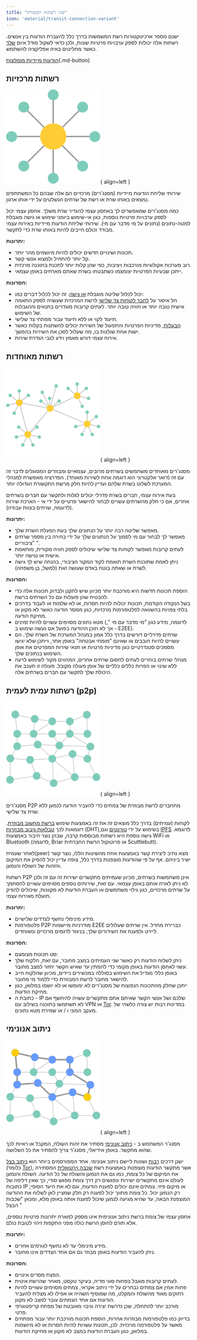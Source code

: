 ```yaml
---
title: "סוגי רשתות תקשורת"
icon: 'material/transit-connection-variant'
---
```


ישנם מספר ארכיטקטורות רשת המשמשות בדרך כלל להעברת הודעות בין אנשים. רשתות אלה יכולות לספק ערבויות פרטיות שונות, ולכן כדאי לשקול מודל איום [שלך](../basics/threat-modeling.md) כאשר מחליטים באיזו אפליקציה להשתמש.

[הודעות מיידיות מומלצות](../real-time-communication.md ""){.md-button}

## רשתות מרכזיות

![תרשים רשתות מרכזיות](../assets/img/layout/network-centralized.svg){ align=left }

שירותי שליחת הודעות מיידיות (מסנג'רים) מרכזיים הם אלה שבהם כל המשתתפים נמצאים באותו שרת או רשת של שרתים הנשלטים על ידי אותו ארגון.

כמה מסנג'רים שמאפשרים לך באחסון עצמי להגדיר שרת משלך. אחסון עצמי יכול לספק ערבויות פרטיות נוספות, כגון אי-שימוש ביומני שימוש או גישה מוגבלת למטה-נתונים (נתונים על מי מדבר עם מי). שירותי שליחת הודעות מיידיות באירוח עצמי מבודד וכולם חייבים להיות באותו שרת כדי לתקשר.

**יתרונות:**

- תכונות ושינויים חדשים יכולים להיות מיושמים מהר יותר.
- קל יותר להתחיל ולמצוא אנשי קשר.
- רוב מערכות אקולוגיות מורכבות ויציבות, כפי שהן קלות יותר לתכנת בתוכנה מרכזית.
- ייתכן שבעיות הפרטיות יצומצמו כשתבטחו בשרת שאתם מארחים באופן עצמאי.

**חסרונות:**

- יכול לכלול שליטה מוגבלת [או גישה](https://drewdevault.com/2018/08/08/Signal.html). זה יכול לכלול דברים כמו:
- חל איסור על [לחבר לקוחות צד שלישי](https://github.com/LibreSignal/LibreSignal/issues/37#issuecomment-217211165) לרשת המרכזית שעשויה לספק התאמה אישית טובה יותר או חוויה טובה יותר. לעתים קרובות מוגדרים בתנאים וההגבלות של השימוש.
- תיעוד לקוי או ללא תיעוד עבור מפתחי צד שלישי.
- [הבעלות](https://web.archive.org/web/20210729191953/https://blog.privacytools.io/delisting-wire/), מדיניות הפרטיות והתפעול של השירות יכולים להשתנות בקלות כאשר ישות אחת שולטת בו, מה שעלול לסכן את השירות בהמשך.
- אירוח עצמי דורש מאמץ וידע לגבי הגדרת שירות.

## רשתות מאוחדות

![דיאגרמת רשתות מאוחדות](../assets/img/layout/network-decentralized.svg){ align=left }

מסנג'רים מאוחדים משתמשים בשרתים מרובים, עצמאיים ומבוזרים המסוגלים לדבר זה עם זה (דואר אלקטרוני הוא דוגמה אחת לשירות מאוחד). הפדרציה מאפשרת למנהלי המערכת לשלוט בשרת שלהם ועדיין להיות חלק מרשת התקשורת הגדולה יותר.

בעת אירוח עצמי, חברים בשרת פדרלי יכולים לגלות ולתקשר עם חברים בשרתים אחרים, אם כי חלק מהשרתים עשויים לבחור להישאר פרטיים על ידי אי - הארכת שירות (לדוגמה, שרתים בצוות עבודה).

**יתרונות:**

- מאפשר שליטה רבה יותר על הנתונים שלך בעת הפעלת השרת שלך.
- מאפשר לך לבחור עם מי לסמוך על הנתונים שלך על ידי בחירה בין מספר שרתים "ציבוריים ".
- לעתים קרובות מאפשר לקוחות צד שלישי שיכולים לספק חוויה מקורית, מותאמת אישית או נגישה יותר.
- ניתן לאמת שתוכנת השרת תואמת לקוד המקור הציבורי, בהנחה שיש לך גישה לשרת או שאתה בוטח באדם שעושה זאת (למשל, בן משפחה).

**חסרונות:**

- הוספת תכונות חדשות היא מורכבת יותר מכיוון שיש לתקנן ולבדוק תכונות אלה כדי להבטיח שהן פועלות עם כל השרתים ברשת.
- בשל הנקודה הקודמת, תכונות יכולות להיות חסרות, או לא שלמות או לעבוד בדרכים בלתי צפויות בהשוואה לפלטפורמות מרכזיות, כגון ממסר הודעה כאשר לא מקוון או מחיקת הודעה.
- מטא נתונים מסוימים עשויים להיות זמינים (לדוגמה, מידע כגון "מי מדבר עם מי ", אך לא תוכן ההודעה בפועל אם נעשה שימוש ב - E2EE).
- שרתים פדרליים דורשים בדרך כלל אמון במנהל המערכת של השרת שלך. הם עשויים להיות חובבים או שאינם "מומחי אבטחה" באופן אחר, וייתכן שלא יגישו מסמכים סטנדרטיים כגון מדיניות פרטיות או תנאי שירות המפרטים את אופן השימוש בנתונים שלך.
- מנהלי שרתים בוחרים לעתים לחסום שרתים אחרים, המהווים מקור לשימוש לרעה ללא שינוי או הפרות כללים כלליים של אופן פעולה מקובל. פעולה זו תעכב את היכולת שלך לתקשר עם חברים בשרתים אלה.

## רשתות עמית לעמית (p2p)

![תרשים P2P](../assets/img/layout/network-distributed.svg){ align=left }

מסנג'רים P2P מתחברים לרשת מבוזרת [](https://en.wikipedia.org/wiki/Distributed_networking) של צמתים כדי להעביר הודעה לנמען ללא שרת צד שלישי.

לקוחות (עמיתים) בדרך כלל מוצאים זה את זה באמצעות שימוש [ברשת מחשוב מבוזרת](https://en.wikipedia.org/wiki/Distributed_computing). דוגמאות לכך [טבלאות גיבוב מבוזרות](https://en.wikipedia.org/wiki/Distributed_hash_table) (DHT),בשימוש על ידי [טורנטים](https://en.wikipedia.org/wiki/BitTorrent_(protocol)) וגם [IPFS](https://en.wikipedia.org/wiki/InterPlanetary_File_System) לדוגמא. גישה נוספת היא רשתות מבוססות קרבה, שבהן נוצר חיבור באמצעות WiFi או Bluetooth (לדוגמה, Briar או פרוטוקול הרשת החברתית Scuttlebutt).

לאחר שעמית(peer) מצא נתיב ליצירת קשר באמצעות אחת מהשיטות הללו, נוצר קשר ישיר ביניהם. אף על פי שהודעות מוצפנות בדרך כלל, צופה עדיין יכול להסיק את המיקום והזהות של השולח והנמען.

רשתות P2P אינן משתמשות בשרתים, מכיוון שעמיתים מתקשרים ישירות זה עם זה ולכן לא ניתן לארח אותם באופן עצמאי. עם זאת, שירותים נוספים מסוימים עשויים להסתמך על שרתים מרכזיים, כגון גילוי משתמשים או העברת הודעות לא מקוונות, שיכולים להפיק תועלת מאירוח עצמי.

**יתרונות:**

- מידע מינימלי נחשף לצדדים שלישיים.
- פלטפורמות P2P מודרניות מיישמות E2EE כברירת מחדל. אין שרתים שעלולים ליירט ולפענח את השידורים שלך, בניגוד לדגמים מרכזיים ומאוחדים.

**חסרונות:**

- סט תכונות מצומצם:
- ניתן לשלוח הודעות רק כאשר שני העמיתים במצב מחובר, עם זאת, הלקוח שלך עשוי לאחסן הודעות באופן מקומי כדי להמתין עד שאיש הקשר יחזור למצב מחובר.
- באופן כללי מגדיל את השימוש בסוללה במכשירים ניידים, מכיוון שהלקוח חייב להישאר מחובר לרשת המבוזרת כדי ללמוד מי מחובר.
- ייתכן שחלק מהתכונות הנפוצות של מסנג'רים לא ימומשו או לא יושמו במלואן, כגון מחיקת הודעות.
- כתובת ה - IP שלכם ושל אנשי הקשר שאיתם אתם מתקשרים עשויה להיחשף אם לא תשתמשו בתוכנה בשילוב עם VPN [](../vpn.md) או [Tor](../tor.md). במדינות רבות יש צורה כלשהי של מעקב המוני ו / או שמירת מטא נתונים.

## ניתוב אנונימי

![תרשים ניתוב אנונימי](../assets/img/layout/network-anonymous-routing.svg){ align=left }

מסנג'ר המשתמש ב - [ניתוב אנונימי](https://doi.org/10.1007/978-1-4419-5906-5_628) מסתיר את זהות השולח, המקבל או ראיות לכך שהוא מתקשר. באופן אידיאלי, מסנג'ר צריך להסתיר את כל השלושה.

ישנן דרכים [רבות](https://doi.org/10.1145/3182658) ושונות ליישם ניתוב אנונימי. אחד המפורסמים ביותר הוא [ניתוב בצל](https://en.wikipedia.org/wiki/Onion_routing) (כלומר [Tor](tor-overview.md)), אשר מתקשר הודעות מוצפנות באמצעות רשת [שכבה וירטואלית](https://en.wikipedia.org/wiki/Overlay_network) המסתירה את המיקום של כל צומת, כמו גם את הנמען והשולח של כל הודעה. השולח והנמען לעולם אינם מתקשרים ישירות ונפגשים רק דרך צומת מפגש סודי, כך שאין דליפה של כתובות IP או מיקום פיזי. צמתים אינם יכולים לפענח הודעות, וגם לא את היעד הסופי; רק הנמען יכול. כל צומת מתווך יכול לפענח רק חלק שמציין לאן לשלוח את ההודעה המוצפנת הבאה, עד שהיא מגיעה לנמען שיכול לפענח אותה באופן מלא, ומכאן "שכבות הבצל "

אחסון עצמי של צומת ברשת ניתוב אנונימית אינו מספק למארח יתרונות פרטיות נוספים, אלא תורם לחוסן הרשת כולה מפני התקפות זיהוי לטובת כולם.

**יתרונות:**

- מידע מינימלי עד לא נחשף לגורמים אחרים.
- ניתן להעביר הודעות באופן מבוזר גם אם אחד הצדדים אינו מחובר.

**חסרונות:**

- הפצת מסרים איטיים.
- לעתים קרובות מוגבל בפחות סוגי מדיה, בעיקר טקסט, מאחר שהרשת איטית.
- פחות אמין אם צמתים נבחרים על ידי ניתוב אקראי, צמתים מסוימים עשויים להיות רחוקים מאוד מהשולח והמקלט, מה שמוסיף השהיה או אפילו לא מצליח להעביר הודעות אם אחד הצמתים עובר למצב לא מקוון.
- מורכב יותר להתחלה, שכן נדרשת יצירה וגיבוי מאובטח של מפתח קריפטוגרפי פרטי.
- בדיוק כמו פלטפורמות מבוזרות אחרות, הוספת תכונות מורכבת יותר עבור מפתחים מאשר על פלטפורמה מרכזית. לכן, תכונות עשויות להיות חסרות או לא מיושמות במלואן, כגון העברת הודעות במצב לא מקוון או מחיקת הודעות.
